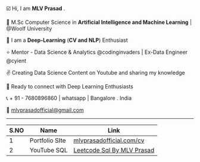 ☑️ Hi, I am **MLV Prasad** .

🥇 M.Sc Computer Science in **Artificial Intelligence and Machine Learning** | @Woolf University

💫 I am a **Deep-Learning** (**CV and NLP**) Enthusiast

⭐ Mentor - Data Science & Analytics @codinginvaders | Ex-Data Engineer @cyient

✌️ Creating Data Science Content on Youtube and sharing my knowledge

🤝 Ready to connect with Deep Learning Enthusiasts 

📞 + 91 - 7680896860 | whatsapp | Bangalore . India

📩  mlvprasadofficial@gmail.com

 ---

| S.NO | Name  | Link |
|----------|----------|----------|
| 1 | Portfolio SIte | [mlvprasadofficial.com/cv](https://www.mlvprasadofficial.com/cv) |
| 2 | YouTube SQL | [Leetcode Sql By MLV Prasad](https://www.youtube.com/channel/UCSikPPf1TKQuemjF8tI3buQ) |

